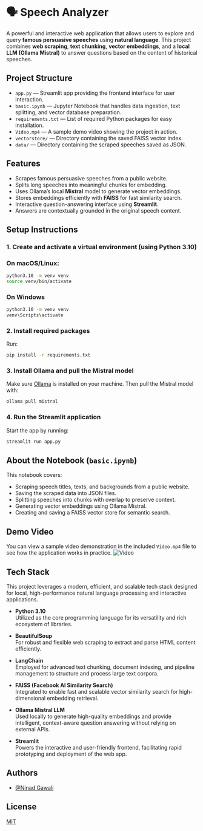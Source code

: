 # 🗣️ Speech Analyzer

A powerful and interactive web application that allows users to explore and query **famous persuasive speeches** using **natural language**. This project combines **web scraping**, **text chunking**, **vector embeddings**, and a **local LLM (Ollama Mistral)** to answer questions based on the content of historical speeches.


## Project Structure

- `app.py` — Streamlit app providing the frontend interface for user interaction.  
- `basic.ipynb` — Jupyter Notebook that handles data ingestion, text splitting, and vector database preparation.  
- `requirements.txt` — List of required Python packages for easy installation.  
- `Video.mp4` — A sample demo video showing the project in action.  
- `vectorstore/` — Directory containing the saved FAISS vector index.  
- `data/` — Directory containing the scraped speeches saved as JSON.
## Features

- Scrapes famous persuasive speeches from a public website.  
- Splits long speeches into meaningful chunks for embedding.  
- Uses Ollama’s local **Mistral** model to generate vector embeddings.  
- Stores embeddings efficiently with **FAISS** for fast similarity search.  
- Interactive question-answering interface using **Streamlit**.  
- Answers are contextually grounded in the original speech content.


## Setup Instructions

### 1. Create and activate a virtual environment (using Python 3.10)

### On macOS/Linux:
```bash
python3.10 -m venv venv
source venv/bin/activate
```

### On Windows
```bash
python3.10 -m venv venv
venv\Scripts\activate
```

### 2. Install required packages

Run:

```bash
pip install -r requirements.txt
```


### 3. Install Ollama and pull the Mistral model

Make sure [Ollama](https://ollama.com/) is installed on your machine. Then pull the Mistral model with:

```bash
ollama pull mistral
```


### 4. Run the Streamlit application

Start the app by running:

```bash
streamlit run app.py
```


    
## About the Notebook (`basic.ipynb`)

This notebook covers:

- Scraping speech titles, texts, and backgrounds from a public website.  
- Saving the scraped data into JSON files.  
- Splitting speeches into chunks with overlap to preserve context.  
- Generating vector embeddings using Ollama Mistral.  
- Creating and saving a FAISS vector store for semantic search.
## Demo Video

You can view a sample video demonstration in the included `Video.mp4` file to see how the application works in practice.
![Video](https://github.com/user-attachments/assets/db77e45a-85cf-46d5-833a-6b28f490d171)

## Tech Stack

This project leverages a modern, efficient, and scalable tech stack designed for local, high-performance natural language processing and interactive applications.

- **Python 3.10**  
  Utilized as the core programming language for its versatility and rich ecosystem of libraries.

- **BeautifulSoup**  
  For robust and flexible web scraping to extract and parse HTML content efficiently.

- **LangChain**  
  Employed for advanced text chunking, document indexing, and pipeline management to structure and process large text corpora.

- **FAISS (Facebook AI Similarity Search)**  
  Integrated to enable fast and scalable vector similarity search for high-dimensional embedding retrieval.

- **Ollama Mistral LLM**  
  Used locally to generate high-quality embeddings and provide intelligent, context-aware question answering without relying on external APIs.

- **Streamlit**  
  Powers the interactive and user-friendly frontend, facilitating rapid prototyping and deployment of the web app.

## Authors

- [@Ninad Gawali](https://github.com/NinadGawali)


## License

[MIT](https://choosealicense.com/licenses/mit/)

